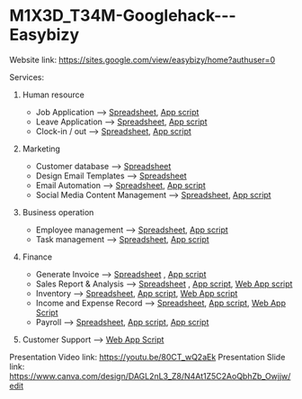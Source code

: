 # M1X3D_T34M-Googlehack---Easybizy
Website link:
https://sites.google.com/view/easybizy/home?authuser=0

Services:
1. Human resource
   - Job Application --> [Spreadsheet](https://docs.google.com/spreadsheets/d/1s3n3v7VmV5YJHWt8H81eiM7UUEIDPEYRa8HGVoitMDA/edit?gid=706722952#gid=706722952), [App script](https://script.google.com/u/1/home/projects/1Oz_JDeAeJMZOvFP48MxVBXm9fvlf1Ffd5Cb-s7El7RKxSGA4k15mjjmP/edit)
   - Leave Application --> [Spreadsheet](https://docs.google.com/spreadsheets/d/1s3n3v7VmV5YJHWt8H81eiM7UUEIDPEYRa8HGVoitMDA/edit?gid=685693858#gid=685693858), [App script](https://script.google.com/u/1/home/projects/1DeotZWk62OyglcR1OpbdVFm346Ts4Dlg8_8vClgv8ryBfvOkRhEasWxK/edit)
   - Clock-in / out --> [Spreadsheet](https://docs.google.com/spreadsheets/d/1s3n3v7VmV5YJHWt8H81eiM7UUEIDPEYRa8HGVoitMDA/edit?gid=928693407#gid=928693407), [App script](https://script.google.com/u/1/home/projects/126HnWeKBUe6qvUPvWHYdDO4qmEvvFvjcYFo77FiBry_GlD64wDd1LQFt/edit)
2. Marketing
   - Customer database --> [Spreadsheet](https://docs.google.com/spreadsheets/d/1ucAgOZJRGUuGcTNdUT58eMHAJaqwYJ8OJD_dGO2gh-g/edit?gid=516422444#gid=516422444)
   - Design Email Templates --> [Spreadsheet](https://docs.google.com/spreadsheets/d/1ucAgOZJRGUuGcTNdUT58eMHAJaqwYJ8OJD_dGO2gh-g/edit?gid=464789932#gid=464789932)
   - Email Automation --> [Spreadsheet](https://docs.google.com/spreadsheets/d/1ucAgOZJRGUuGcTNdUT58eMHAJaqwYJ8OJD_dGO2gh-g/edit?gid=516422444#gid=516422444), [App script](https://script.google.com/u/0/home/projects/1T9ADtBn1pwpUhKbfzfIUY3UpN-WtXKluaNNzJFktdXkoypUg1teHd-GD/edit)
   - Social Media Content Management --> [Spreadsheet](https://docs.google.com/spreadsheets/d/18IAcRdGOdcTrEa0stmQinLVIo2cvw4XVpniVku6yIJw/edit?gid=1475817691#gid=1475817691), [App script](https://script.google.com/u/0/home/projects/1Mscf4wMfc9j-Dq7Dxgo6sObe0S2uwaTbv4dDItWzdOzj5US7jJwcDCGj/edit)
3. Business operation
   - Employee management --> [Spreadsheet](https://docs.google.com/spreadsheets/d/1mvpuusXhsDbvduuWFL2eFIbl1fad5CbVe-lvhoqXukA/edit?gid=989406741#gid=989406741), [App script](https://script.google.com/u/0/home/projects/1IybRIqbW3WN6KU0UlF6NF0aPESn5cDXGzYwVC4IdQpfRutl2ZQoXl5us/edit)
   - Task management --> [Spreadsheet](https://docs.google.com/spreadsheets/d/1G13ap3g-b-ArTaCSD4Zqpw1Vp-_2w1urJSIUbGTvSCI/edit?resourcekey=&gid=2111646747#gid=2111646747), [App script](https://script.google.com/u/0/home/projects/13Gh_kZ-pISSP4DqNG2k1ay_jHspjJpKTki9TkQ1BLYi90PbAU6MQ9jE0/edit)
4. Finance
   - Generate Invoice --> [Spreadsheet](https://docs.google.com/spreadsheets/d/14iI6qgHrUR8bETLy7l-_oOz5jV7j1VBiqcTOtxHHr5c/edit?gid=790763898#gid=790763898) , [App script](https://script.google.com/u/0/home/projects/1AjR90_4ia8WO9bac20NvWGyfontey35jV_PPl5P6tG1m0xvCx3ZlrnIg/edit)
   - Sales Report & Analysis --> [Spreadsheet](https://docs.google.com/spreadsheets/d/1YcDPV9YfaGoAgWDK3tFVbC6ZqCvdU0Cnp9R-GaMxaJo/edit?gid=0#gid=0) , [App script](https://script.google.com/u/0/home/projects/1exM66OAyuo00pIquZhHcYZTOm3HiMWI3_CgA6TKEcljiuCmdd31rCjsR/edit), [Web App script](https://script.google.com/d/1kwLUy4H-rnGUCvDD_ynO7graHt-ZTUonnGHNryTARbeacHu59FfpMiOm/edit?usp=sharing)
   - Inventory --> [Spreadsheet](https://docs.google.com/spreadsheets/d/1YcDPV9YfaGoAgWDK3tFVbC6ZqCvdU0Cnp9R-GaMxaJo/edit?gid=1033740115#gid=1033740115), [App script](https://script.google.com/u/0/home/projects/1exM66OAyuo00pIquZhHcYZTOm3HiMWI3_CgA6TKEcljiuCmdd31rCjsR/edit), [Web App script](https://script.google.com/d/1bktnHYYVapPGeRZwyF-0v5R39yIBUbkC94TsYcrH1J-rYnKOIdVf_UEp/edit?usp=sharing)
   - Income and Expense Record --> [Spreadsheet](https://docs.google.com/spreadsheets/d/1RrOrMdKzc1o_55KiT99kmd_rE56FTm4uhZTIV93OzyA/edit?gid=0#gid=0), [App script](https://script.google.com/u/0/home/projects/1WdtQOB1rcZmi0sWvpmToKzTN3A8pRtjNzey0r--iah0hRxv9EJKt5lRA/edit), [Web App Script](https://script.google.com/d/1QBqUoA2RqL8s8sfHOxvBkPi_jy9bmoBCwyHlGUQsE0JNWGtNzmxMljzW/edit?usp=sharing)
   - Payroll --> [Spreadsheet](https://docs.google.com/spreadsheets/d/1DKgSdIdih2DOlObak421GpvQYfugp6D_jF5AcIPYdIs/edit?gid=0#gid=0), [App script](https://script.google.com/u/0/home/projects/1JYiKLK7R4hPNKKyxIAHNAOA34DHK9xWEVD5GrOpxhCrj-BxDxT53tNRg/edit), [App script](https://script.google.com/home/projects/1lPh9rMbYe9ETxPNhnwDpMBJvVMbZzb778a51Fd2XxrNsQjlYbmHdJ1QG/edit)

5. Customer Support --> [Web App Script](https://script.google.com/home/projects/1Ul1ffE84UDPT-8yumlhjev5sXRwxlprx8mTUqvuAB5-xG0Hi_lnRLPzG/edit)

Presentation Video link: https://youtu.be/80CT_wQ2aEk
Presentation Slide link: https://www.canva.com/design/DAGL2nL3_Z8/N4At1Z5C2AoQbhZb_Owjjw/edit
